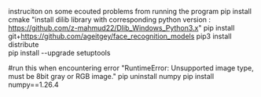 instruciton on some ecouted problems from running the program
pip install cmake
"install dilib library with corresponding python version :
https://github.com/z-mahmud22/Dlib_Windows_Python3.x"
pip install git+https://github.com/ageitgey/face_recognition_models
pip3 install distribute    
pip install --upgrade setuptools

#run this when encountering error  "RuntimeError: Unsupported image type, must be 8bit gray or RGB image."
pip uninstall numpy
pip install numpy==1.26.4
